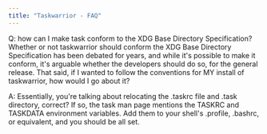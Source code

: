 ```yaml
---
title: "Taskwarrior - FAQ"
---
```


Q: how can I make task conform to the XDG Base Directory Specification?
Whether or not taskwarrior should conform the XDG Base Directory Specification has been debated for years, and while it's possible to make it conform, it's arguable whether the developers should do so, for the general release. That said, if I wanted to follow the conventions for MY install of taskwarrior, how would I go about it?

A: Essentially, you're talking about relocating the .taskrc file and .task directory, correct? If so, the task man page mentions the TASKRC and TASKDATA environment variables. Add them to your shell's .profile, .bashrc, or equivalent, and you should be all set.

